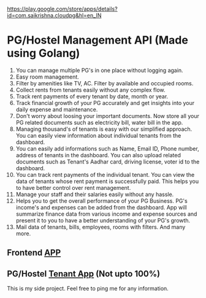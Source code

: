 https://play.google.com/store/apps/details?id=com.saikrishna.cloudpg&hl=en_IN

# PG/Hostel Management API (Made using Golang)

1. You can manage multiple PG's in one place without logging again. 
2. Easy room management.
3. Filter by amenities like TV, AC. Filter by available and occupied rooms.
4. Collect rents from tenants easily without any complex flow. 
5. Track rent payments of every tenant by date, month or year. 
6. Track financial growth of your PG accurately and get insights into your daily expense and maintenance.
7. Don't worry about loosing your important documents. Now store all your PG related documents such as electricity bill, water bill in the app.
8. Managing thousand's of tenants is easy with our simplified approach. You can easily view information about individual tenants from the dashboard. 
9. You can easily add informations such as Name, Email ID, Phone number, address of tenants in the dashboard. You can also upload related documents such as Tenant's Aadhar card, driving license, voter id to the dashboard.
10. You can track rent payments of the individual tenant. You can view the data of tenants whose rent payment is successfully paid. This helps you to have better control over rent management.
11. Manage your staff and their salaries easily without any hassle. 
12. Helps you to get the overall performance of your PG Business. PG's income's and expenses can be added from the dashboard. App will summarize finance data from various income and expense sources and present it to you to have a better understanding of your PG's growth.
13. Mail data of tenants, bills, employees, rooms with filters.
And many more.

## Frontend [APP](https://github.com/sairahul1526/pgworld)
## PG/Hostel [Tenant App](https://github.com/sairahul1526/pgworldtenant) (Not upto 100%)


This is my side project.
Feel free to ping me for any information.
